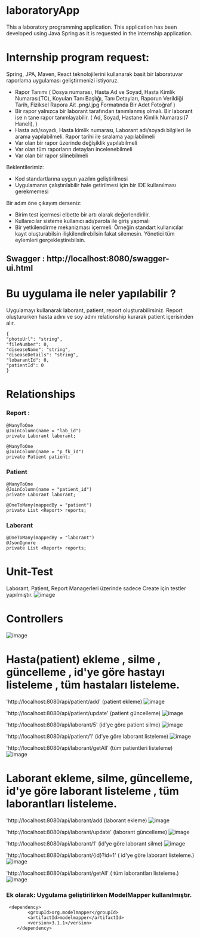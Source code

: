 # laboratoryApp
This a laboratory programming application.
This application has been developed using Java Spring as it is requested in the internship application.

# Internship program request:

Spring, JPA, Maven, React teknolojilerini kullanarak basit bir
laboratuvar raporlama uygulaması geliştirmenizi istiyoruz.

* Rapor Tanımı ( Dosya numarası, Hasta Ad ve Soyad, Hasta Kimlik
Numarası(TC), Koyulan Tanı Başlığı, Tanı Detayları, Raporun Verildiği
Tarih, Fiziksel Rapora Ait .png/.jpg Formatında Bir Adet Fotoğraf )
* Bir rapor yalnızca bir laborant tarafından tanımlanmış olmalı. Bir
laborant ise  n tane rapor tanımlayabilir. ( Ad, Soyad, Hastane Kimlik
Numarası(7 Haneli), )
* Hasta adı/soyadı, Hasta kimlik numarası, Laborant adı/soyadı
bilgileri ile arama yapılabilmeli. Rapor tarihi ile sıralama
yapılabilmeli
* Var olan bir rapor üzerinde değişiklik yapılabilmeli
* Var olan tüm raporların detayları incelenebilmeli
* Var olan bir rapor silinebilmeli

Beklentilerimiz:
* Kod standartlarına uygun yazılım geliştirilmesi
* Uygulamanın çalıştırılabilir hale getirilmesi için bir IDE
kullanılması gerekmemesi

Bir adım öne çıkayım derseniz:
* Birim test içermesi elbette bir artı olarak değerlendirilir.
* Kullanıcılar sisteme kullanıcı adı/parola ile giriş yapmalı
* Bir yetkilendirme mekanizması içermeli. Örneğin standart kullanıcılar
kayıt oluşturabilsin ilişkilendirebilsin fakat silemesin. Yönetici tüm
eylemleri gerçekleştirebilsin.

## Swagger : http://localhost:8080/swagger-ui.html

# Bu uygulama ile neler yapılabilir ?
Uygulamayı kullanarak laborant, patient, report oluşturabilirsiniz. Report oluştururken hasta adını ve soy adını relationship kurarak patient içerisinden alır. 

    {
    "photoUrl": "string",
    "fileNumber": 0,
    "diseaseName": "string",
    "diseaseDetails": "string",
    "lobarantId": 0,
    "patientId": 0 
    }

# Relationships
### Report :


    @ManyToOne
    @JoinColumn(name = "lab_id")
    private Laborant laborant;
    
    @ManyToOne
    @JoinColumn(name = "p_fk_id")
    private Patient patient;
    
### Patient
    @ManyToOne 
    @JoinColumn(name = "patient_id")
    private Laborant laborant;

    @OneToMany(mappedBy = "patient")
    private List <Report> reports;
  
### Laborant
    @OneToMany(mappedBy = "laborant")
    @JsonIgnore
    private List <Report> reports;
    
# Unit-Test 
Laborant, Patient, Report Managerleri üzerinde sadece Create için testler yapılmıştır.
![image](https://github.com/cengarm/laboratoryApp/assets/126611512/ece5b2f7-7c21-4436-96e9-0a2263e86ec9)

# Controllers
![image](https://github.com/cengarm/laboratoryApp/assets/126611512/6ca05f22-f732-4d6b-86f1-cc7d83352b11)

# Hasta(patient) ekleme , silme , güncelleme , id'ye göre hastayı listeleme , tüm hastaları listeleme.
'http://localhost:8080/api/patient/add' (patient ekleme)
![image](https://github.com/cengarm/laboratoryApp/assets/126611512/db80afab-5e7b-4c54-87df-1441fa7191c6)

'http://localhost:8080/api/patient/update' (patient güncelleme)
![image](https://github.com/cengarm/laboratoryApp/assets/126611512/6b7c2eb7-e380-47da-862d-aa95bcf7f973)

'http://localhost:8080/api/laborant/5' (id'ye göre patient silme)
![image](https://github.com/cengarm/laboratoryApp/assets/126611512/344324bc-ec09-417e-b93d-6e0eb4849ce6)

'http://localhost:8080/api/patient/1' (id'ye göre laborant listeleme)
![image](https://github.com/cengarm/laboratoryApp/assets/126611512/fa5bd086-16ee-4669-af85-6099ce40cffa)

'http://localhost:8080/api/laborant/getAll' (tüm patientleri listeleme)
![image](https://github.com/cengarm/laboratoryApp/assets/126611512/aba02445-8c6d-4ea1-a974-025119dff256)


# Laborant ekleme, silme, güncelleme, id'ye göre laborant listeleme , tüm laborantları listeleme.
'http://localhost:8080/api/laborant/add (laborant ekleme)
![image](https://github.com/cengarm/laboratoryApp/assets/126611512/45230a74-af0f-4652-9138-472eb86cbb89)

 'http://localhost:8080/api/laborant/update' (laborant güncelleme)
![image](https://github.com/cengarm/laboratoryApp/assets/126611512/03ee7ae6-c672-41d1-a639-11e6445d72ed)

'http://localhost:8080/api/laborant/1' (id'ye göre laborant silme)
![image](https://github.com/cengarm/laboratoryApp/assets/126611512/16fb4c05-3401-450c-a3e7-7ffb7ec63d47)

'http://localhost:8080/api/laborant/{id}?id=1' ( id'ye göre laborant listeleme.)
![image](https://github.com/cengarm/laboratoryApp/assets/126611512/3a10993b-8c66-479e-8862-d14d5f687cb3)

'http://localhost:8080/api/laborant/getAll' ( tüm laborantları listeleme.)
![image](https://github.com/cengarm/laboratoryApp/assets/126611512/b8bb03ad-029c-4a2b-8a0e-43da67fef67f)

### Ek olarak: Uygulama geliştirilirken ModelMapper kullanılmıştır.
            
     <dependency>
			<groupId>org.modelmapper</groupId>
			<artifactId>modelmapper</artifactId>
			<version>3.1.1</version>
		</dependency>


